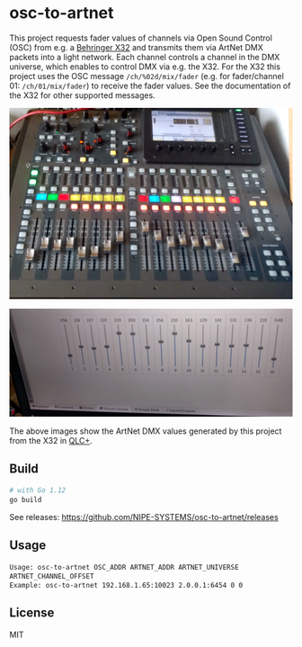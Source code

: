 # osc-to-artnet

This project requests fader values of channels via Open Sound Control (OSC) from e.g. a [Behringer X32](https://www.behringer.com/Categories/Behringer/Mixers/Digital/X32/p/P0ASF) and transmits them via ArtNet DMX packets into a light network. Each channel controls a channel in the DMX universe, which enables to control DMX via e.g. the X32. For the X32 this project uses the OSC message `/ch/%02d/mix/fader` (e.g. for fader/channel 01: `/ch/01/mix/fader`) to receive the fader values. See the documentation of the X32 for other supported messages.

![Behringer X32](img-behringer-x32.png)

![QLC+](img-qlcplus.png)

The above images show the ArtNet DMX values generated by this project from the X32 in [QLC+](https://www.qlcplus.org/).

## Build

```bash
# with Go 1.12
go build
```

See releases: https://github.com/NIPE-SYSTEMS/osc-to-artnet/releases

## Usage

```
Usage: osc-to-artnet OSC_ADDR ARTNET_ADDR ARTNET_UNIVERSE ARTNET_CHANNEL_OFFSET
Example: osc-to-artnet 192.168.1.65:10023 2.0.0.1:6454 0 0
```

## License

MIT
